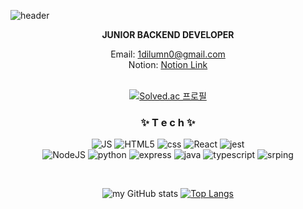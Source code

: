 

![header](https://capsule-render.vercel.app/api?type=waving&color=gradient&height=300&section=header&text=SEOKWOO%20WOO🎨&fontSize=90)

<div align=center>
  
  
**JUNIOR BACKEND DEVELOPER**

Email: 1dilumn0@gmail.com <br>
Notion: [Notion Link](https://marked-hero-17a.notion.site/178ede95d2ee4818966d3a6eafcae783)
<br>
 <br>
 
  [![Solved.ac
프로필](http://mazassumnida.wtf/api/v2/generate_badge?boj=1dilumn0)](https://solved.ac/1dilumn0)
  
<h3> ✨ T e c h ✨ </h3> 

![JS](https://img.shields.io/badge/JavaScript-F7DF1E?style=flat-square&logo=JavaScript&logoColor=black) ![HTML5](https://img.shields.io/badge/HTML5-E34F26?style=flat-square&logo=HTML5&logoColor=white) ![css](https://img.shields.io/badge/CSS-1572B6?style=flat-square&logo=CSS3&logoColor=white) ![React](https://img.shields.io/badge/React-61DAFB?style=flat-square&logo=React&logoColor=white) ![jest](https://img.shields.io/badge/Jest-323330?style=flat-square&logo=Jest&logoColor=white) 
<br>
![NodeJS](https://img.shields.io/badge/Node.js-339933?style=flat-square&logo=Node.js&logoColor=white)  ![python](https://img.shields.io/badge/Python-3776AB?style=flat-square&logo=Python&logoColor=white) ![express](https://img.shields.io/badge/Express.js-404D59?style=flat-square) ![java](https://img.shields.io/badge/Java-ED8B00?style=flat-square&logo=java&logoColor=white) ![typescript](https://img.shields.io/badge/TypeScript-007ACC?style=flat-square&logo=typescript&logoColor=white) ![srping]("https://img.shields.io/badge/spring-6DB33F?style=for-the-badge&logo=spring&logoColor=white")
<br>

<br>

![my GitHub stats](https://github-readme-stats.vercel.app/api?username=cualestunombre&show_icons=true&theme=radical)
[![Top Langs](https://github-readme-stats.vercel.app/api/top-langs/?username=cualestunombre&layout=compact&theme=Most%20Used%20Languages&langs_count=6)](https://github.com/anuraghazra/github-readme-stats)
 

</div>

